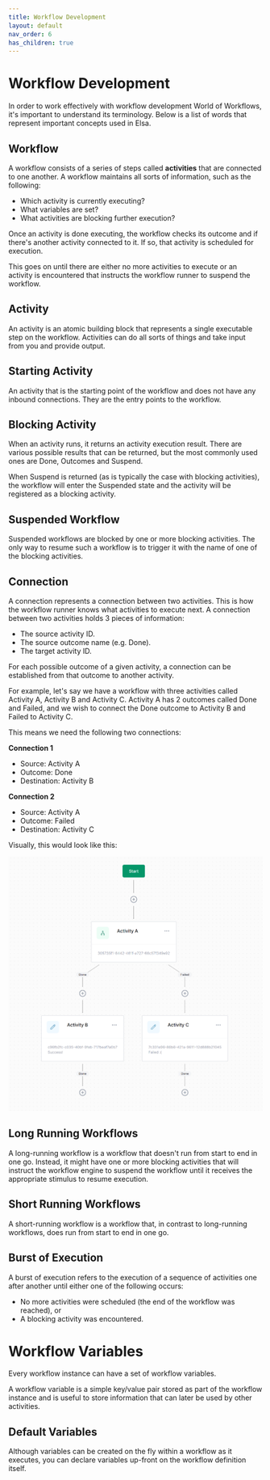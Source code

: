 ```yaml
---
title: Workflow Development
layout: default
nav_order: 6
has_children: true
---
```


# Workflow Development

In order to work effectively with workflow development World of Workflows, it's important to understand its terminology. Below is a list of words that represent important concepts used in Elsa.

## Workflow

A workflow consists of a series of steps called **activities** that are connected to one another. A workflow maintains all sorts of information, such as the following:

- Which activity is currently executing?
- What variables are set?
- What activities are blocking further execution?

Once an activity is done executing, the workflow checks its outcome and if there's another activity connected to it. If so, that activity is scheduled for execution.

This goes on until there are either no more activities to execute or an activity is encountered that instructs the workflow runner to suspend the workflow.

## Activity

An activity is an atomic building block that represents a single executable step on the workflow. Activities can do all sorts of things and take input from you and provide output.

## Starting Activity
An activity that is the starting point of the workflow and does not have any inbound connections. They are the entry points to the workflow.

## Blocking Activity
When an activity runs, it returns an activity execution result. There are various possible results that can be returned, but the most commonly used ones are Done, Outcomes and Suspend.

When Suspend is returned (as is typically the case with blocking activities), the workflow will enter the Suspended state and the activity will be registered as a blocking activity.

## Suspended Workflow

Suspended workflows are blocked by one or more blocking activities. The only way to resume such a workflow is to trigger it with the name of one of the blocking activities.

## Connection

A connection represents a connection between two activities. This is how the workflow runner knows what activities to execute next. A connection between two activities holds 3 pieces of information:

- The source activity ID.
- The source outcome name (e.g. Done).
- The target activity ID.

For each possible outcome of a given activity, a connection can be established from that outcome to another activity.

For example, let's say we have a workflow with three activities called Activity A, Activity B and Activity C. Activity A has 2 outcomes called Done and Failed, and we wish to connect the Done outcome to Activity B and Failed to Activity C.

This means we need the following two connections:

**Connection 1**

- Source: Activity A
- Outcome: Done
- Destination: Activity B

**Connection 2**

- Source: Activity A
- Outcome: Failed
- Destination: Activity C

Visually, this would look like this:

![](2023-02-02-09-27-03.png)

## Long Running Workflows

A long-running workflow is a workflow that doesn't run from start to end in one go. Instead, it might have one or more blocking activities that will instruct the workflow engine to suspend the workflow until it receives the appropriate stimulus to resume execution.

## Short Running Workflows

A short-running workflow is a workflow that, in contrast to long-running workflows, does run from start to end in one go.

## Burst of Execution

A burst of execution refers to the execution of a sequence of activities one after another until either one of the following occurs:

- No more activities were scheduled (the end of the workflow was reached), or
- A blocking activity was encountered.

# Workflow Variables
Every workflow instance can have a set of workflow variables.

A workflow variable is a simple key/value pair stored as part of the workflow instance and is useful to store information that can later be used by other activities.

## Default Variables
Although variables can be created on the fly within a workflow as it executes, you can declare variables up-front on the workflow definition itself.
